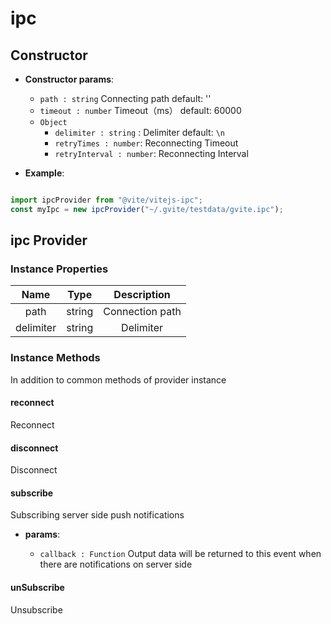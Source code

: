 # ipc 

## Constructor

- **Constructor params**: 

  * `path : string` Connecting path  default: ''
  * `timeout : number` Timeout（ms） default: 60000
  * `Object` 
	- `delimiter : string` : Delimiter default: `\n`
    - `retryTimes : number`: Reconnecting Timeout
    - `retryInterval : number`: Reconnecting Interval

- **Example**:

```javascript

import ipcProvider from "@vite/vitejs-ipc";
const myIpc = new ipcProvider("~/.gvite/testdata/gvite.ipc");

```

## ipc Provider

### Instance Properties

|  Name  | Type | Description |
|:------------:|:-----:|:-----:|
| path | string | Connection path |
| delimiter | string | Delimiter |

### Instance Methods
In addition to common methods of provider instance

#### reconnect
Reconnect

#### disconnect
Disconnect

#### subscribe
Subscribing server side push notifications

- **params**: 

  * `callback : Function` Output data will be returned to this event when there are notifications on server side

#### unSubscribe
Unsubscribe

